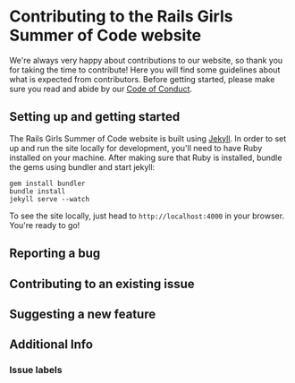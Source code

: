 # Contributing to the Rails Girls Summer of Code website

We're always very happy about contributions to our website, so thank you for taking the time to contribute! Here you will find some guidelines about what is expected from contributors. Before getting started, please make sure you read and abide by our [Code of Conduct](https://github.com/rails-girls-summer-of-code/summer-of-code/blob/gh-pages/CODE_OF_CONDUCT.md).

## Setting up and getting started

The Rails Girls Summer of Code website is built using [Jekyll](https://jekyllrb.com/). In order to set up and run the site locally for development, you'll need to have Ruby installed on your machine. After making sure that Ruby is installed, bundle the gems using bundler and start jekyll:

```
gem install bundler
bundle install
jekyll serve --watch

```

To see the site locally, just head to `http://localhost:4000` in your browser. You're ready to go!

## Reporting a bug

## Contributing to an existing issue

## Suggesting a new feature

## Additional Info

### Issue labels